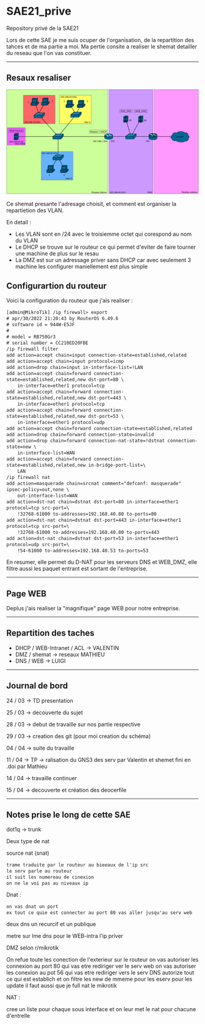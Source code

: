 # SAE21_prive

Repository privé de la SAE21

Lors de cette SAE je me suis ocuper de l'organisation, de la repartition des tahces et de ma partie a moi. Ma pertie consite a realiser le shemat detailler du reseau que l'on vas constituer.

-------

## Resaux resaliser

![img_reseau](reseaux_v3.png)

Ce shemat presante l'adresage choisit, et comment est organiser la repartietion des VLAN.

En detail :

* Les VLAN sont en /24 avec le troisiemme octet qui corespond au nom du VLAN
* Le DHCP se trouve sur le routeur ce qui permet d'eviter de faire tourner une machine de plus sur le resau
* La DMZ est sur un adressage priver sans DHCP car avec seulement 3 machine les configurer maniellement est plus simple

## Configurartion du routeur

Voici la configuration du routeur que j'ais realiser :

    [admin@MikroTik] /ip firewall> export 
    # apr/30/2022 21:20:43 by RouterOS 6.49.6
    # software id = 944W-E5JF
    #
    # model = RB750Gr3
    # serial number = CC210ED20FBE
    /ip firewall filter
    add action=accept chain=input connection-state=established,related
    add action=accept chain=input protocol=icmp
    add action=drop chain=input in-interface-list=!LAN
    add action=accept chain=forward connection-state=established,related,new dst-port=80 \
        in-interface=ether1 protocol=tcp
    add action=accept chain=forward connection-state=established,related,new dst-port=443 \
        in-interface=ether1 protocol=tcp
    add action=accept chain=forward connection-state=established,related,new dst-port=53 \
        in-interface=ether1 protocol=udp
    add action=accept chain=forward connection-state=established,related
    add action=drop chain=forward connection-state=invalid
    add action=drop chain=forward connection-nat-state=!dstnat connection-state=new \
        in-interface-list=WAN
    add action=accept chain=forward connection-state=established,related,new in-bridge-port-list=\
        LAN
    /ip firewall nat
    add action=masquerade chain=srcnat comment="defconf: masquerade" ipsec-policy=out,none \
        out-interface-list=WAN
    add action=dst-nat chain=dstnat dst-port=80 in-interface=ether1 protocol=tcp src-port=\
        !32768-61000 to-addresses=192.168.40.80 to-ports=80
    add action=dst-nat chain=dstnat dst-port=443 in-interface=ether1 protocol=tcp src-port=\
        !32768-61000 to-addresses=192.168.40.80 to-ports=443
    add action=dst-nat chain=dstnat dst-port=53 in-interface=ether1 protocol=udp src-port=\
        !54-61000 to-addresses=192.168.40.53 to-ports=53

En resumer, elle permet du D-NAT pour les serveurs DNS et WEB_DMZ, elle filtre aussi les paquet entrant est sortant de l'entreprise.

-------

## Page WEB

Deplus j'ais realiser la "magnifique" page WEB pour notre entreprise.

-------

## Repartition des taches

* DHCP / WEB-Intranet / ACL -> VALENTIN
* DMZ / shemat -> reseaux MATHIEU
* DNS / WEB -> LUIGI

-------

## Journal de bord

24 / 03 -> TD presentation

25 / 03 -> decouverte du sujet

28 / 03 -> debut de travaille sur nos partie respective

29 / 03 -> creation des git (pour moi creation du schéma)

04 / 04 -> suite du travaille

11 / 04 -> TP -> ralisation du GNS3 des serv par Valentin et shemet fini en .doi par Mathieu

14 / 04 -> travaille continuer

15 / 04 -> decouverte et création des deocerfile

-------

## Notes prise le long de cette SAE

dot1q -> trunk

Deux type de nat

source nat (snat)

    trame traduite par le routeur au bieeaux de l'ip src
    le serv parle au routeur 
    il suit les numereau de cinexion
    on ne le voi pas au niveaux ip

Dnat :

    on vas dnat un port
    ex tout ce quie est connecter au port 80 vas aller jusqu'au serv web

deux dns un recurcif et un publique

metre sur lme dns pour le WEB-intra l'ip priver

DMZ selon r/mikrotik

On refue toute les conection de l'exterieur sur le routeur
on vas autoriser les connexion au port 80 qui vas etre rediriger ver le serv web
on vas autoriser les conexion au pot 56 qui vas etre rediriger vers le serv DNS
autorize tout ce qui est establich
et on filtre les new
de mmeme pour les eserv pour les update
il faut aussi que je full nat le mikrotik

NAT :

cree un liste pour chaque sous interface et on leur met le nat pour chacune d'entrelle
